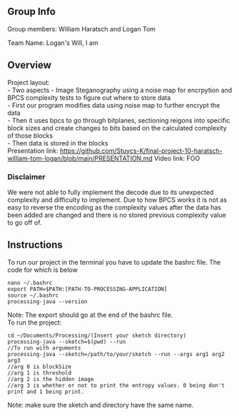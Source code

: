 
## Group Info
Group members: William Haratsch and Logan Tom

Team Name: Logan's Will, I am

## Overview
Project layout:\
    - Two aspects
        - Image Steganography using a noise map for encrpytion and BPCS complexity tests to figure out where to store data\
        - First our program modifies data using noise map to further encrypt the data \
        - Then it uses bpcs to go through bitplanes, sectioning reigons into specific block sizes and create changes to bits based on the  calculated complexity of those blocks\
        - Then data is stored in the blocks\
Presentation link: https://github.com/Stuycs-K/final-project-10-haratsch-william-tom-logan/blob/main/PRESENTATION.md
Video link: FOO
### Disclaimer
We were not able to fully implement the decode due to its unexpected complexity and difficulty to implement. Due to how BPCS works it is not as easy to reverse the encoding as the complexity values after the data has been added are changed and there is no stored previous complexity value to go off of.
## Instructions
To run our project in the terminal you have to update the bashrc file. The code for which is below
```
nano ~/.bashrc
export PATH=$PATH:[PATH-TO-PROCESSING-APPLICATION] 
source ~/.bashrc
processing-java --version
```
Note: The export should go at the end of the bashrc file. \
To run the project:
```
cd ~/Documents/Processing/(Insert your sketch directory)
processing-java --sketch=$(pwd) --run
//To run with arguments
processing-java --sketch=/path/to/your/sketch --run --args arg1 arg2 arg3
//arg 0 is blockSize
//arg 1 is threshold
//arg 2 is the hidden image
//arg 3 is whether or not to print the entropy values. 0 being don't print and 1 being print.
```
Note: make sure the sketch and directory have the same name.
